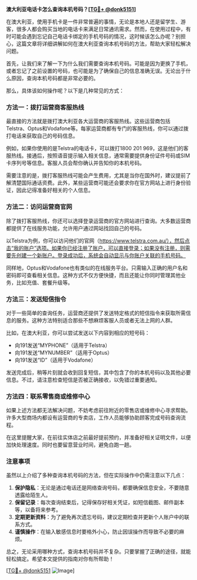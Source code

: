 **澳大利亚电话卡怎么查询本机号码？[[TG💪+ @donk5151](https://t.me/s/donk5151)]**

在澳大利亚，使用手机卡是一件非常普遍的事情，无论是本地人还是留学生、游客，很多人都会购买当地的电话卡来满足日常通讯需求。然而，在使用过程中，有时可能会遇到忘记自己电话卡绑定的手机号码的情况，这时候该怎么办呢？别担心，这篇文章将详细讲解如何在澳大利亚查询本机号码的方法，帮助大家轻松解决问题。

首先，让我们来了解一下为什么我们需要查询本机号码。可能是因为更换了手机，或者忘记了之前设置的号码，也可能是为了确保自己的信息准确无误。无论出于什么原因，查询本机号码都是非常必要的。

那么，具体该如何操作呢？以下是几种常见的方式：

### 方法一：拨打运营商客服热线

最直接的方法就是拨打澳大利亚各大运营商的客服热线。这些运营商包括Telstra、Optus和Vodafone等。每家运营商都有专门的客服热线，你可以通过拨打电话来获取自己的号码信息。

例如，如果你使用的是Telstra的电话卡，可以拨打1800 201 969，这是他们的客服热线。接通后，按照语音提示输入相关信息，通常需要提供身份证件号码或SIM卡序列号等信息。客服人员会帮你确认并告知你的本机号码。

需要注意的是，拨打客服热线可能会产生费用，尤其是当你在国外时，建议提前了解清楚国际通话资费。此外，某些运营商可能还会要求你在官方网站上进行身份验证，因此记得准备好相关的个人信息。

### 方法二：访问运营商官网

除了拨打客服热线，你还可以选择登录运营商的官方网站进行查询。大多数运营商都提供了在线服务功能，允许用户通过网站找回自己的号码。

以Telstra为例，你可以访问他们的官网（https://www.telstra.com.au/），然后点击“我的账户”选项。如果你已经注册了账户，可以直接登录；如果没有注册，则需要先创建一个新账户。登录成功后，系统会自动显示与你账户关联的手机号码。

同样地，Optus和Vodafone也有类似的在线服务平台。只需输入正确的用户名和密码即可查看相关信息。这种方式不仅方便快捷，而且还能让你同时管理其他业务，比如充值、套餐升级等。

### 方法三：发送短信指令

对于一些简单的查询任务，运营商还提供了发送特定格式的短信指令来获取所需信息的服务。这种方法特别适合那些不想麻烦客服人员或者无法上网的人群。

比如，在澳大利亚，你可以尝试发送以下内容到相应的短号码：

- 向191发送“MYPHONE”（适用于Telstra）
- 向191发送“MYNUMBER”（适用于Optus）
- 向191发送“ID”（适用于Vodafone）

发送完成后，稍等片刻就会收到回复短信，其中包含了你的本机号码以及其他必要信息。不过，请注意检查短信是否被正确接收，以免错过重要通知。

### 方法四：联系零售商或维修中心

如果上述方法都无法解决问题，不妨考虑前往附近的零售店或维修中心寻求帮助。许多大型商场内都设有运营商的专卖店，工作人员能够协助顾客完成号码查询流程。

在这里提醒大家，在前往实体店之前最好提前预约，并准备好相关证明文件，以便加快处理速度。同时也要留意营业时间，避免白跑一趟。

### 注意事项

虽然以上介绍了多种查询本机号码的方法，但在实际操作中仍需注意以下几点：

1. **保护隐私**：无论是通过电话还是网络查询号码，都要确保信息安全，不要随意透露给陌生人。
2. **保留记录**：每次查询结束后，记得保存好相关凭证，如短信截图、邮件副本等，以备将来参考。
3. **定期更新资料**：为了避免再次遗忘号码，建议定期检查并更新个人账户中的联系方式。
4. **谨慎操作**：在输入敏感信息时要格外小心，防止因误操作而导致不必要的麻烦。

总之，无论采用哪种方式，查询本机号码并不复杂。只要掌握了正确的途径，就能轻松搞定。希望本文提供的指南对你有所帮助！

[[TG💪+ @donk5151](https://t.me/s/donk5151) ![Image](https://i.postimg.cc/rwNCRYN7/Snipaste-2025-04-30-17-27-05.png)]
